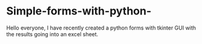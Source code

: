 # Simple-forms-with-python-
Hello everyone, I have recently created a python forms with tkinter GUI with the results going into an excel sheet.
